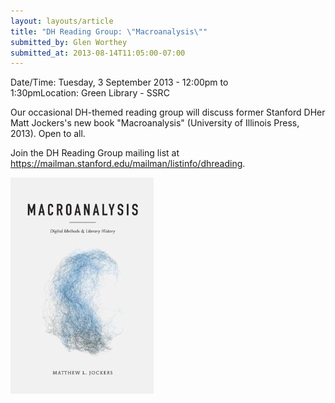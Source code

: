 ```yaml
---
layout: layouts/article
title: "DH Reading Group: \"Macroanalysis\""
submitted_by: Glen Worthey
submitted_at: 2013-08-14T11:05:00-07:00
---
```



Date/Time: Tuesday, 3 September 2013 - 12:00pm to 1:30pmLocation: Green Library - SSRC

Our occasional DH-themed reading group will discuss former Stanford DHer Matt Jockers's new book "Macroanalysis" (University of Illinois Press, 2013). Open to all.


Join the DH Reading Group mailing list at <https://mailman.stanford.edu/mailman/listinfo/dhreading>.




![](../post-images/Macroanalysis.jpg)



